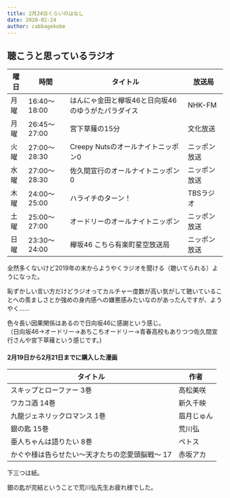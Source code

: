 ```yaml
---
title: 2月24日くらいのはなし
date: 2020-02-24
author: cabbagekobe
---
```


## 聴こうと思っているラジオ

| 曜日 | 時間         | タイトル                                           | 放送局       |
| ---- | ------------ | -------------------------------------------------- | ------------ |
| 月曜 | 16:40～18:00 | はんにゃ金田と欅坂46と日向坂46のゆうがたパラダイス | NHK-FM       |
| 月曜 | 26:45～27:00 | 宮下草薙の15分                                     | 文化放送     |
| 火曜 | 27:00～28:30 | Creepy Nutsのオールナイトニッポン0                 | ニッポン放送 |
| 水曜 | 27:00～28:30 | 佐久間宣行のオールナイトニッポン0                  | ニッポン放送 |
| 木曜 | 24:00～25:00 | ハライチのターン！                                 | TBSラジオ    |
| 土曜 | 25:00～27:00 | オードリーのオールナイトニッポン                   | ニッポン放送 |
| 日曜 | 23:30～24:00 | 欅坂46 こちら有楽町星空放送局                      | ニッポン放送 |

全然多くないけど2019年の末からようやくラジオを聞ける（聴いてられる）ようになった。

恥ずかしい言い方だけどラジオってカルチャー度数が高い気がして聴いていることへの羨ましさとか強めの身内感への嫌悪感みたいなのがあったんですが、ようやく……

色々長い因果関係はあるので日向坂46に感謝という感じ。  
（日向坂46→オードリー→あちこちオードリー→青春高校もありつつ佐久間宣行さんや宮下草薙という感じです。)



#### 2月19日から2月21日までに購入した漫画

| タイトル                                        | 作者       |
| ----------------------------------------------- | ---------- |
| スキップとローファー 3巻                        | 高松美咲   |
| ワカコ酒 14巻                                   | 新久千映   |
| 九龍ジェネリックロマンス 1巻                    | 眉月じゅん |
| 銀の匙 15巻                                     | 荒川弘     |
| 亜人ちゃんは語りたい 8巻                        | ペトス     |
| かぐや様は告らせたい～天才たちの恋愛頭脳戦～ 17 | 赤坂アカ   |

下三つは紙。

銀の匙が完結ということで荒川弘先生お疲れ様でした。
